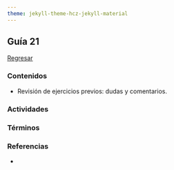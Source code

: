```yaml
---
theme: jekyll-theme-hcz-jekyll-material
---
```


## Guía 21

[Regresar](/DAWM-2022/)

### Contenidos

* Revisión de ejercicios previos: dudas y comentarios.


### Actividades


### Términos


### Referencias

* 

